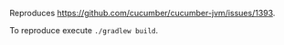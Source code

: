 Reproduces https://github.com/cucumber/cucumber-jvm/issues/1393.

To reproduce execute `./gradlew build`.
